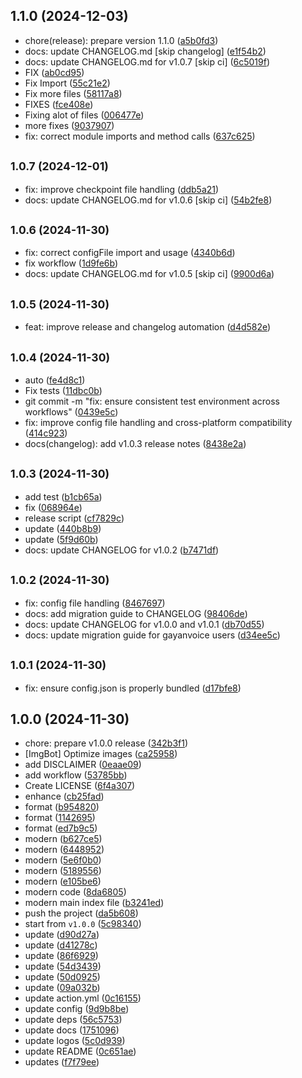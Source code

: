 ## 1.1.0 (2024-12-03)

* chore(release): prepare version 1.1.0 ([a5b0fd3](https://github.com/Zaid-maker/top-github-users-action/commit/a5b0fd3))
* docs: update CHANGELOG.md [skip changelog] ([e1f54b2](https://github.com/Zaid-maker/top-github-users-action/commit/e1f54b2))
* docs: update CHANGELOG.md for v1.0.7 [skip ci] ([6c5019f](https://github.com/Zaid-maker/top-github-users-action/commit/6c5019f))
* FIX ([ab0cd95](https://github.com/Zaid-maker/top-github-users-action/commit/ab0cd95))
* Fix Import ([55c21e2](https://github.com/Zaid-maker/top-github-users-action/commit/55c21e2))
* Fix more files ([58117a8](https://github.com/Zaid-maker/top-github-users-action/commit/58117a8))
* FIXES ([fce408e](https://github.com/Zaid-maker/top-github-users-action/commit/fce408e))
* Fixing alot of files ([006477e](https://github.com/Zaid-maker/top-github-users-action/commit/006477e))
* more fixes ([9037907](https://github.com/Zaid-maker/top-github-users-action/commit/9037907))
* fix: correct module imports and method calls ([637c625](https://github.com/Zaid-maker/top-github-users-action/commit/637c625))



## <small>1.0.7 (2024-12-01)</small>

* fix: improve checkpoint file handling ([ddb5a21](https://github.com/Zaid-maker/top-github-users-action/commit/ddb5a21))
* docs: update CHANGELOG.md for v1.0.6 [skip ci] ([54b2fe8](https://github.com/Zaid-maker/top-github-users-action/commit/54b2fe8))



## <small>1.0.6 (2024-11-30)</small>

* fix: correct configFile import and usage ([4340b6d](https://github.com/Zaid-maker/top-github-users-action/commit/4340b6d))
* fix workflow ([1d9fe6b](https://github.com/Zaid-maker/top-github-users-action/commit/1d9fe6b))
* docs: update CHANGELOG.md for v1.0.5 [skip ci] ([9900d6a](https://github.com/Zaid-maker/top-github-users-action/commit/9900d6a))



## <small>1.0.5 (2024-11-30)</small>

* feat: improve release and changelog automation ([d4d582e](https://github.com/Zaid-maker/top-github-users-action/commit/d4d582e))



## <small>1.0.4 (2024-11-30)</small>

* auto ([fe4d8c1](https://github.com/Zaid-maker/top-github-users-action/commit/fe4d8c1))
* Fix tests ([11dbc0b](https://github.com/Zaid-maker/top-github-users-action/commit/11dbc0b))
* git commit -m "fix: ensure consistent test environment across workflows" ([0439e5c](https://github.com/Zaid-maker/top-github-users-action/commit/0439e5c))
* fix: improve config file handling and cross-platform compatibility ([414c923](https://github.com/Zaid-maker/top-github-users-action/commit/414c923))
* docs(changelog): add v1.0.3 release notes ([8438e2a](https://github.com/Zaid-maker/top-github-users-action/commit/8438e2a))



## <small>1.0.3 (2024-11-30)</small>

* add test ([b1cb65a](https://github.com/Zaid-maker/top-github-users-action/commit/b1cb65a))
* fix ([068964e](https://github.com/Zaid-maker/top-github-users-action/commit/068964e))
* release script ([cf7829c](https://github.com/Zaid-maker/top-github-users-action/commit/cf7829c))
* update ([440b8b9](https://github.com/Zaid-maker/top-github-users-action/commit/440b8b9))
* update ([5f9d60b](https://github.com/Zaid-maker/top-github-users-action/commit/5f9d60b))
* docs: update CHANGELOG for v1.0.2 ([b7471df](https://github.com/Zaid-maker/top-github-users-action/commit/b7471df))



## <small>1.0.2 (2024-11-30)</small>

* fix: config file handling ([8467697](https://github.com/Zaid-maker/top-github-users-action/commit/8467697))
* docs: add migration guide to CHANGELOG ([98406de](https://github.com/Zaid-maker/top-github-users-action/commit/98406de))
* docs: update CHANGELOG for v1.0.0 and v1.0.1 ([db70d55](https://github.com/Zaid-maker/top-github-users-action/commit/db70d55))
* docs: update migration guide for gayanvoice users ([d34ee5c](https://github.com/Zaid-maker/top-github-users-action/commit/d34ee5c))



## <small>1.0.1 (2024-11-30)</small>

* fix: ensure config.json is properly bundled ([d17bfe8](https://github.com/Zaid-maker/top-github-users-action/commit/d17bfe8))



## 1.0.0 (2024-11-30)

* chore: prepare v1.0.0 release ([342b3f1](https://github.com/Zaid-maker/top-github-users-action/commit/342b3f1))
* [ImgBot] Optimize images ([ca25958](https://github.com/Zaid-maker/top-github-users-action/commit/ca25958))
* add DISCLAIMER ([0eaae09](https://github.com/Zaid-maker/top-github-users-action/commit/0eaae09))
* add workflow ([53785bb](https://github.com/Zaid-maker/top-github-users-action/commit/53785bb))
* Create LICENSE ([6f4a307](https://github.com/Zaid-maker/top-github-users-action/commit/6f4a307))
* enhance ([cb25fad](https://github.com/Zaid-maker/top-github-users-action/commit/cb25fad))
* format ([b954820](https://github.com/Zaid-maker/top-github-users-action/commit/b954820))
* format ([1142695](https://github.com/Zaid-maker/top-github-users-action/commit/1142695))
* format ([ed7b9c5](https://github.com/Zaid-maker/top-github-users-action/commit/ed7b9c5))
* modern ([b627ce5](https://github.com/Zaid-maker/top-github-users-action/commit/b627ce5))
* modern ([6448952](https://github.com/Zaid-maker/top-github-users-action/commit/6448952))
* modern ([5e6f0b0](https://github.com/Zaid-maker/top-github-users-action/commit/5e6f0b0))
* modern ([5189556](https://github.com/Zaid-maker/top-github-users-action/commit/5189556))
* modern ([e105be6](https://github.com/Zaid-maker/top-github-users-action/commit/e105be6))
* modern code ([8da6805](https://github.com/Zaid-maker/top-github-users-action/commit/8da6805))
* modern main index file ([b3241ed](https://github.com/Zaid-maker/top-github-users-action/commit/b3241ed))
* push the project ([da5b608](https://github.com/Zaid-maker/top-github-users-action/commit/da5b608))
* start from `v1.0.0` ([5c98340](https://github.com/Zaid-maker/top-github-users-action/commit/5c98340))
* update ([d90d27a](https://github.com/Zaid-maker/top-github-users-action/commit/d90d27a))
* update ([d41278c](https://github.com/Zaid-maker/top-github-users-action/commit/d41278c))
* update ([86f6929](https://github.com/Zaid-maker/top-github-users-action/commit/86f6929))
* update ([54d3439](https://github.com/Zaid-maker/top-github-users-action/commit/54d3439))
* update ([50d0925](https://github.com/Zaid-maker/top-github-users-action/commit/50d0925))
* update ([09a032b](https://github.com/Zaid-maker/top-github-users-action/commit/09a032b))
* update action.yml ([0c16155](https://github.com/Zaid-maker/top-github-users-action/commit/0c16155))
* update config ([9d9b8be](https://github.com/Zaid-maker/top-github-users-action/commit/9d9b8be))
* update deps ([56c5753](https://github.com/Zaid-maker/top-github-users-action/commit/56c5753))
* update docs ([1751096](https://github.com/Zaid-maker/top-github-users-action/commit/1751096))
* update logos ([5c0d939](https://github.com/Zaid-maker/top-github-users-action/commit/5c0d939))
* update README ([0c651ae](https://github.com/Zaid-maker/top-github-users-action/commit/0c651ae))
* updates ([f7f79ee](https://github.com/Zaid-maker/top-github-users-action/commit/f7f79ee))



